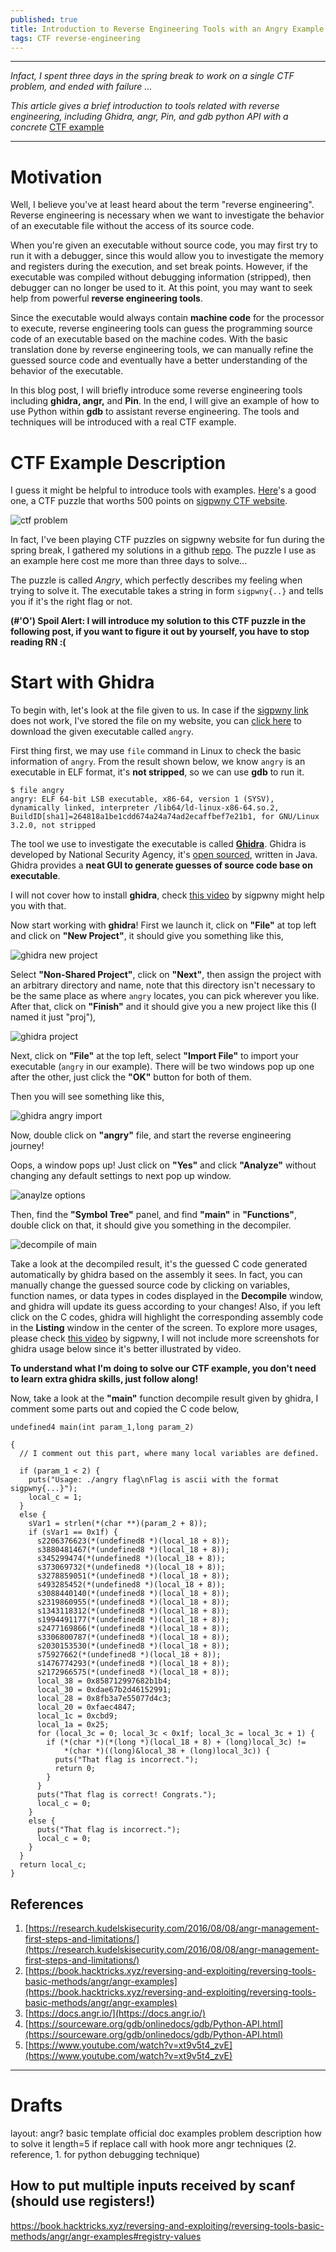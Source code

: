 ```yaml
---
published: true
title: Introduction to Reverse Engineering Tools with an Angry Example
tags: CTF reverse-engineering  
---
```

---
_Infact, I spent three days in the spring break to work on a single CTF problem, and ended with failure ..._

_This article gives a brief introduction to tools related with reverse engineering, including Ghidra, angr, Pin, and gdb python API with a concrete_ [CTF example](https://ctf.sigpwny.com/challenges#Meetings/angry-417)

---
# Motivation
Well, I believe you've at least heard about the term "reverse engineering". Reverse engineering is necessary when we want to investigate the behavior of an executable file without the access of its source code. 

When you're given an executable without source code, you may first try to run it with a debugger, since this would allow you to investigate the memory and registers during the execution, and set break points. However, if the executable was compiled without debugging information (stripped), then debugger can no longer be used to it. At this point, you may want to seek help from powerful **reverse engineering tools**. 

Since the executable would always contain **machine code** for the processor to execute, reverse engineering tools can guess the programming source code of an executable based on the machine codes. With the basic translation done by reverse engineering tools, we can manually refine the guessed source code and eventually have a better understanding of the behavior of the executable. 

In this blog post, I will briefly introduce some reverse engineering tools including **ghidra, angr,** and **Pin**. In the end, I will give an example of how to use Python within **gdb** to assistant reverse engineering. The tools and techniques will be introduced with a real CTF example. 
# CTF Example Description
I guess it might be helpful to introduce tools with examples. [Here](https://ctf.sigpwny.com/challenges#Meetings/angry-417)'s a good one, a CTF puzzle that worths 500 points on [sigpwny CTF website](https://ctf.sigpwny.com/). 

![ctf problem](../images/posts/intro-to-re-tools-with-an-angry-example/ctf-pro.png)

In fact, I've been playing CTF puzzles on sigpwny website for fun during the spring break, I gathered my solutions in a github [repo](https://github.com/silkrow/CTF_sigpwny). The puzzle I use as an example here cost me more than three days to solve... 

The puzzle is called *Angry*, which perfectly describes my feeling when trying to solve it. The executable takes a string in form ```sigpwny{..}``` and tells you if it's the right flag or not. 

**(#'O') Spoil Alert: I will introduce my solution to this CTF puzzle in the following post, if you want to figure it out by yourself, you have to stop reading RN :(**

# Start with Ghidra
To begin with, let's look at the file given to us. In case if the [sigpwny link](https://ctf.sigpwny.com/challenges#Meetings/angry-417) does not work, I've stored the file on my website, you can [click here](../backup_files/posts/intro-to-re-tools-with-an-angry-example/angry) to download the given executable called ```angry```.

First thing first, we may use ```file``` command in Linux to check the basic information of ```angry```. From the result shown below, we know ```angry``` is an executable in ELF format, it's **not stripped**, so we can use **gdb** to run it. 

	$ file angry
	angry: ELF 64-bit LSB executable, x86-64, version 1 (SYSV), dynamically linked, interpreter /lib64/ld-linux-x86-64.so.2, BuildID[sha1]=264818a1be1cdd674a24a74ad2ecaffbef7e21b1, for GNU/Linux 3.2.0, not stripped	

The tool we use to investigate the executable is called **[Ghidra](https://ghidra-sre.org/)**. Ghidra is developed by National Security Agency, it's [open sourced](https://github.com/NationalSecurityAgency/ghidra), written in Java. Ghidra provides a **neat GUI to generate guesses of source code base on executable**. 

I will not cover how to install **ghidra**, check [this video](https://www.youtube.com/watch?v=n8W7ROpvx58) by sigpwny might help you with that. 

Now start working with **ghidra**! First we launch it, click on **"File"** at top left and click on **"New Project"**, it should give you something like this,

![ghidra new project](../images/posts/intro-to-re-tools-with-an-angry-example/ghidra_new_proj1.png)

Select **"Non-Shared Project"**, click on **"Next"**, then assign the project with an arbitrary directory and name, note that this directory isn't necessary to be the same place as where ```angry``` locates, you can pick wherever you like. After that, click on **"Finish"** and it should give you a new project like this (I named it just "proj"), 

![ghidra project](../images/posts/intro-to-re-tools-with-an-angry-example/ghidra_new_proj2.png)

Next, click on **"File"** at the top left, select **"Import File"** to import your executable (```angry``` in our example). There will be two windows pop up one after the other, just click the **"OK"** button for both of them. 

Then you will see something like this,

![ghidra angry import](../images/posts/intro-to-re-tools-with-an-angry-example/ghidra_angry_import.png)

Now, double click on **"angry"** file, and start the reverse engineering journey!

Oops, a window pops up! Just click on **"Yes"** and click **"Analyze"** without changing any default settings to next pop up window.

![anaylze options](../images/posts/intro-to-re-tools-with-an-angry-example/analyze_option.png)

Then, find the **"Symbol Tree"** panel, and find **"main"** in **"Functions"**, double click on that, it should give you something in the decompiler. 

![decompile of main](../images/posts/intro-to-re-tools-with-an-angry-example/main.png)

Take a look at the decompiled result, it's the guessed C code generated automatically by ghidra based on the assembly it sees. In fact, you can manually change the guessed source code by clicking on variables, function names, or data types in codes displayed in the **Decompile** window, and ghidra will update its guess according to your changes! Also, if you left click on the C codes, ghidra will highlight the corresponding assembly code in the **Listing** window in the center of the screen. To explore more usages, please check [this video](https://www.youtube.com/watch?v=vKuui7iCOB0) by sigpwny, I will not include more screenshots for ghidra usage below since it's better illustrated by video. 

**To understand what I'm doing to solve our CTF example, you don't need to learn extra ghidra skills, just follow along!**

Now, take a look at the **"main"** function decompile result given by ghidra, I comment some parts out and copied the C code below,

```
undefined4 main(int param_1,long param_2)

{
  // I comment out this part, where many local variables are defined.

  if (param_1 < 2) {
    puts("Usage: ./angry flag\nFlag is ascii with the format sigpwny{...}");
    local_c = 1;
  }
  else {
    sVar1 = strlen(*(char **)(param_2 + 8));
    if (sVar1 == 0x1f) {
      s2206376623(*(undefined8 *)(local_18 + 8));
      s3880481467(*(undefined8 *)(local_18 + 8));
      s345299474(*(undefined8 *)(local_18 + 8));
      s373069732(*(undefined8 *)(local_18 + 8));
      s3278859051(*(undefined8 *)(local_18 + 8));
      s493285452(*(undefined8 *)(local_18 + 8));
      s3088440140(*(undefined8 *)(local_18 + 8));
      s2319860955(*(undefined8 *)(local_18 + 8));
      s1343118312(*(undefined8 *)(local_18 + 8));
      s1994491177(*(undefined8 *)(local_18 + 8));
      s2477169866(*(undefined8 *)(local_18 + 8));
      s3306800787(*(undefined8 *)(local_18 + 8));
      s2030153530(*(undefined8 *)(local_18 + 8));
      s75927662(*(undefined8 *)(local_18 + 8));
      s1476774293(*(undefined8 *)(local_18 + 8));
      s2172966575(*(undefined8 *)(local_18 + 8));
      local_38 = 0x858712997682b1b4;
      local_30 = 0xdae67b2d46152991;
      local_28 = 0x8fb3a7e55077d4c3;
      local_20 = 0xfaec4847;
      local_1c = 0xcbd9;
      local_1a = 0x25;
      for (local_3c = 0; local_3c < 0x1f; local_3c = local_3c + 1) {
        if (*(char *)(*(long *)(local_18 + 8) + (long)local_3c) !=
            *(char *)((long)&local_38 + (long)local_3c)) {
          puts("That flag is incorrect.");
          return 0;
        }
      }
      puts("That flag is correct! Congrats.");
      local_c = 0;
    }
    else {
      puts("That flag is incorrect.");
      local_c = 0;
    }
  }
  return local_c;
}
```

## References
1. [https://research.kudelskisecurity.com/2016/08/08/angr-management-first-steps-and-limitations/](https://research.kudelskisecurity.com/2016/08/08/angr-management-first-steps-and-limitations/)
2. [https://book.hacktricks.xyz/reversing-and-exploiting/reversing-tools-basic-methods/angr/angr-examples](https://book.hacktricks.xyz/reversing-and-exploiting/reversing-tools-basic-methods/angr/angr-examples)
3. [https://docs.angr.io/](https://docs.angr.io/)
4. [https://sourceware.org/gdb/onlinedocs/gdb/Python-API.html](https://sourceware.org/gdb/onlinedocs/gdb/Python-API.html)
5. [https://www.youtube.com/watch?v=xt9v5t4_zvE](https://www.youtube.com/watch?v=xt9v5t4_zvE)


--- 
# Drafts

layout:
	angr? 
	basic template
		official doc examples
	problem description
	how to solve it
		length=5 if replace call with hook 
	more angr techniques (2. reference, 1. for python debugging technique)


## How to put multiple inputs received by scanf (should use registers!)
https://book.hacktricks.xyz/reversing-and-exploiting/reversing-tools-basic-methods/angr/angr-examples#registry-values



